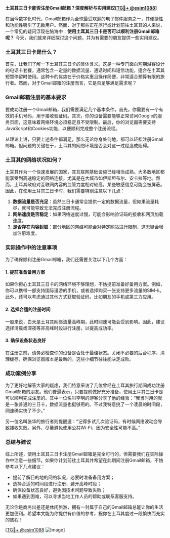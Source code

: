 **土耳其三日卡能否注册Gmail邮箱？深度解析与实用建议[[TG💪+ @esim1088](https://t.me/s/esim1088)]**

在当今数字化时代，Gmail邮箱作为全球最受欢迎的电子邮件服务之一，其便捷性和功能性吸引了无数用户。然而，对于那些正在旅行或计划前往土耳其的人来说，一个常见的疑问浮现在脑海中：**使用土耳其三日卡是否可以顺利注册Gmail邮箱呢？** 今天，我们就来详细探讨这个问题，并为有需要的朋友提供一些实用建议。

### 土耳其三日卡是什么？

首先，让我们了解一下土耳其三日卡的具体含义。这是一种专门面向短期游客设计的电话卡套餐，通常包含一定量的数据流量、通话时间和短信功能，适合在土耳其短暂停留时使用。这种卡的优势在于价格实惠且操作简便，非常适合预算有限的旅行者。然而，对于Gmail邮箱的注册而言，它是否足够满足需求呢？

### Gmail邮箱注册的基本要求

要成功注册一个Gmail邮箱，我们需要满足几个基本条件。首先，你需要有一个有效的手机号码，用于接收验证码。其次，你的设备需要能够正常访问Google的服务页面，这意味着网络环境必须稳定且不受限制。最后，你的浏览器需要支持JavaScript和Cookies功能，以便顺利完成整个注册流程。

从理论上讲，只要上述条件都满足，那么无论你身处何地，都可以轻松注册Gmail邮箱。但问题的关键在于，土耳其的网络环境是否会对这一过程造成阻碍。

### 土耳其的网络状况如何？

土耳其作为一个快速发展的国家，其互联网基础设施已经相当成熟。大多数地区都能享受到高速稳定的网络连接，尤其是在大城市如伊斯坦布尔、安卡拉等地。然而，土耳其政府对互联网内容的监管力度相对较高，某些敏感信息可能会被屏蔽。因此，在使用土耳其三日卡时，我们需要特别注意以下几点：

1. **数据流量是否充足**：虽然三日卡通常会提供一定的数据流量，但如果流量耗尽，就可能导致无法完成注册流程。
2. **网络速度是否稳定**：如果网络速度过慢，可能会影响验证码的接收和网页加载速度。
3. **是否存在内容封锁**：部分地区的网络可能会对特定网站进行限制，这无疑会增加注册难度。

### 实际操作中的注意事项

为了确保顺利注册Gmail邮箱，我们还需要关注以下几个方面：

#### 1. 提前准备备用方案

如果你担心土耳其三日卡的网络环境不够理想，不妨提前准备好备用方案。例如，你可以携带一部支持国际漫游的手机，或者选择购买一张支持更多流量的SIM卡。此外，还可以考虑通过其他方式获取验证码，比如朋友的手机或第三方应用。

#### 2. 选择合适的注册时间

一般来说，白天是土耳其网络流量高峰期，此时网速可能会受到影响。因此，建议选择清晨或深夜等非高峰时段进行注册，以提高成功率。

#### 3. 确保设备状态良好

在注册之前，请务必检查你的设备是否处于最佳状态。关闭不必要的后台程序，清理缓存，确保浏览器版本是最新的。这些小细节往往能决定成败。

### 成功案例分享

为了更好地解答大家的疑虑，我们特意采访了几位曾经在土耳其旅行期间成功注册Gmail邮箱的朋友。他们普遍表示，只要提前做好充分准备，使用土耳其三日卡是可以顺利完成注册的。其中一位名叫李明的游客分享了他的经验：“我当时用的就是一张普通的三日卡，数据流量也挺够用的。不过我特意挑了一个凌晨的时间段，网速确实快了不少。”

另一位名叫张华的旅行者则提醒道：“记得多试几次验证码，有时候网络波动会导致接收失败。另外，尽量避免使用公共Wi-Fi，因为安全性可能不高。”

### 总结与建议

综上所述，使用土耳其三日卡注册Gmail邮箱是完全可行的，但需要我们在实际操作中注意一些细节。如果你计划前往土耳其并希望在此期间注册Gmail邮箱，不妨参考以下几点建议：

- 提前了解目的地的网络状况，必要时准备备用方案；
- 选择合适的时间段进行注册，避开高峰时段；
- 确保设备状态良好，避免因技术问题导致失败；
- 如果遇到困难，可以寻求当地工作人员的帮助或联系客服支持。

无论你是商务出差还是休闲旅游，拥有一封属于自己的Gmail邮箱总能让你的生活更加便利。希望本文能为你提供有价值的参考，祝你在土耳其度过一段愉快而充实的旅程！

[[TG💪+ @esim1088](https://t.me/s/esim1088) ![Image](https://i.postimg.cc/4NQfJmqS/Snipaste-2025-05-13-00-14-12.png)]